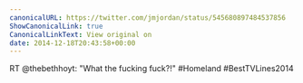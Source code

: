 ```yaml
---
canonicalURL: https://twitter.com/jmjordan/status/545680897484537856
ShowCanonicalLink: true
CanonicalLinkText: View original on
date: 2014-12-18T20:43:58+00:00
---
```

RT @thebethhoyt: "What the fucking fuck?!" #Homeland #BestTVLines2014